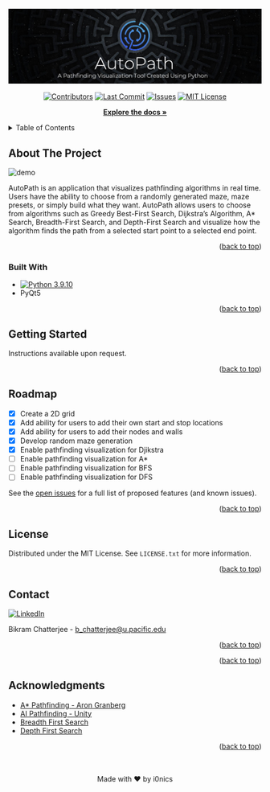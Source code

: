 <div id="top"></div>
  
<div align="center">
  <br>
   <img src="media/autopath-poster-with-description.png" alt="poster">

  
  [![Contributors][contributors-shield]][contributors-url]
  [![Last Commit][last-commit-shield]][last-commit-url]
  [![Issues][issues-shield]][issues-url]
  [![MIT License][license-shield]][license-url]
  
  <a href="https://github.com/comp195/senior-project-spring-2022-autopath/tree/master/documentation"><strong>Explore the docs »</strong></a>
  
</div>

<!-- TABLE OF CONTENTS -->
<details id="table_of_contents">
  <summary>Table of Contents</summary>

- [About The Project](#about-the-projec)
    - [Built With](#built-with)
  - [Getting Started](#getting-started)
  - [Roadmap](#roadmap)
  - [License](#license)
  - [Contact](#contact)
  - [Acknowledgments](#acknowledgments)

</details>

<!-- ABOUT THE PROJECT -->
## About The Project

![demo][demo]

AutoPath is an application that visualizes pathfinding algorithms in real time. Users have the ability to choose from a randomly generated maze, maze presets, or simply build what they want. AutoPath allows users to choose from algorithms such as Greedy Best-First Search, Dijkstra’s Algorithm, A* Search, Breadth-First Search, and Depth-First Search and visualize how the algorithm finds the path from a selected start point to a selected end point.

<p align="right">(<a href="#top">back to top</a>)</p>

### Built With
- [![Python 3.9.10](https://img.shields.io/badge/python-3.9.10-red.svg?style=for-the-badge&logo=appveyor)](https://www.python.org/downloads/release/python-360/)
- PyQt5


<p align="right">(<a href="#top">back to top</a>)</p>

<!-- GETTING STARTED -->
## Getting Started

Instructions available upon request.
   


<p align="right">(<a href="#top">back to top</a>)</p>


<!-- ROADMAP -->
## Roadmap
- [x] Create a 2D grid
- [x] Add ability for users to add their own start and stop locations
- [x] Add ability for users to add their nodes and walls
- [x] Develop random maze generation
- [x] Enable pathfinding visualization for Djikstra
- [ ] Enable pathfinding visualization for A*
- [ ] Enable pathfinding visualization for BFS
- [ ] Enable pathfinding visualization for DFS

See the [open issues](https://github.com/github_username/repo_name/issues) for a full list of proposed features (and known issues).

<p align="right">(<a href="#top">back to top</a>)</p>

                                
<!-- LICENSE -->
## License

Distributed under the MIT License. See `LICENSE.txt` for more information.

<p align="right">(<a href="#top">back to top</a>)</p>

                                
<!-- CONTACT -->
## Contact

  [![LinkedIn][linkedin-shield-bikram]][linkedin-url-bikram]

Bikram Chatterjee - b_chatterjee@u.pacific.edu

<p align="right">(<a href="#top">back to top</a>)</p>


<p align="right">(<a href="#top">back to top</a>)</p>
                                
<!-- ACKNOWLEDGMENTS -->
## Acknowledgments

* [A* Pathfinding - Aron Granberg](https://arongranberg.com/astar/)
* [AI Pathfinding - Unity](https://www.youtube.com/watch?v=TsB_6yjACDY)
* [Breadth First Search](https://www.geeksforgeeks.org/breadth-first-search-or-bfs-for-a-graph/)    
* [Depth First Search](https://www.geeksforgeeks.org/depth-first-search-or-dfs-for-a-graph/)

<p align="right">(<a href="#top">back to top</a>)</p>

<div align="center">
    <br><br>
    Made with ❤️ by i0nics
</div>

[contributors-shield]: https://img.shields.io/github/contributors/i0nics/autopath-python.svg?style=for-the-badge
[contributors-url]: https://github.com/i0nics/autopath-python/graphs/contributors
[demo]: media/autopath-demo.gif
[issues-shield]: https://img.shields.io/github/issues/i0nics/autopath-python.svg?style=for-the-badge
[issues-url]: https://github.com/i0nics/autopath-python/issues
[last-commit-shield]: https://img.shields.io/github/last-commit/i0nics/autopath-python?style=for-the-badge
[last-commit-url]: https://img.shields.io/github/last-commit/i0nics/autopath-python?style=for-the-badge
[license-shield]: https://img.shields.io/github/license/i0nics/autopath-python.svg?style=for-the-badge
[license-url]: https://github.com/i0nics/autopath-python/blob/master/LICENSE.txt
[linkedin-shield-bikram]: https://img.shields.io/badge/-LinkedIn_(Bikram_C.)-black.svg?style=for-the-badge&logo=linkedin&colorB=555
[linkedin-url-bikram]: https://linkedin.com/in/bikramce
[product-screenshot]: images/screenshot.png 
